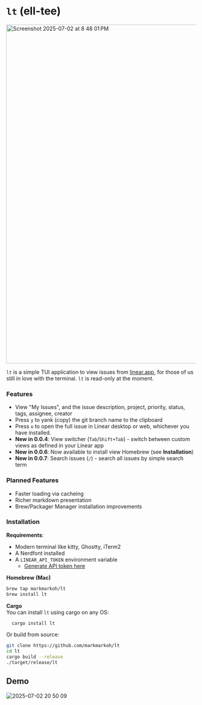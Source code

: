 # `lt` (ell-tee)
<img width="900" alt="Screenshot 2025-07-02 at 8 48 01 PM" src="https://github.com/user-attachments/assets/105d244a-a088-47e0-b9be-387547e9b185" />

`lt` is a simple TUI application to view issues from [linear.app](https://linear.app/), for those of us still in love with the terminal. `lt` is read-only at the moment.

### Features
* View "My Issues", and the issue description, project, priority, status, tags, assignee, creator  
* Press `y` to yank (copy) the git branch name to the clipboard
* Press `o` to open the full issue in Linear desktop or web, whichever you have installed.
* **New in 0.0.4**: View switcher (`Tab`/`Shift+Tab`) - switch between custom views as defined in your Linear app
* **New in 0.0.6**: Now available to install view Homebrew (see **Installation**)
* **New in 0.0.7**: Search issues (`/`) - search all issues by simple search term
  
### Planned Features
* Faster loading via cacheing
* Richer markdown presentation
* Brew/Packager Manager installation improvements


### Installation
**Requirements**:
* Modern terminal like kitty, Ghostty, iTerm2
* A Nerdfont installed
* A `LINEAR_API_TOKEN` environment variable
   * [Generate API token here](https://linear.app/settings/account/security)

**Homebrew (Mac)**
```bash
brew tap markmarkoh/lt
brew install lt
```

**Cargo**  
You can install `lt` using cargo on any OS:
```bash
  cargo install lt
```

Or build from source:

```bash
git clone https://github.com/markmarkoh/lt
cd lt
cargo build --release
./target/release/lt
```

## Demo 
![2025-07-02 20 50 09](https://github.com/user-attachments/assets/27616e50-4ac7-4cef-b6ef-88626d475ec3)
